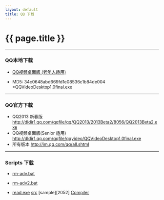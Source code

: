 ```yaml
---
layout: default
title: QQ 下载 
---
```


# {{ page.title }}


-----------------------------------------------

### QQ本地下载


- [QQ视频桌面版 (老年人适用)][202]
- MD5: 34c0648abd669fd1e08536c1b84de004 *QQVideoDesktop1.0final.exe

  [202]: ./QQVideoDesktop1.0final.exe    "QQVideoDesktop1.0final.exe"


-----------------------------------------------
### QQ官方下载

- QQ2013 新春版 <http://dldir1.qq.com/qqfile/qq/QQ2013/2013Beta2/8056/QQ2013Beta2.exe>
- QQ视频桌面版(Senior 适用) <http://dldir1.qq.com/qqfile/qqvideo/QQVideoDesktop1.0final.exe>
- 所有版本 <http://im.qq.com/qq/all.shtml>

-----------------------------------------------
### Scripts 下载

- [rm-adv.bat][203]

  [203]: /Downloads/QQ/rm-adv.bat    "rm-adv.bat"
  
    
- [rm-adv2.bat][204]

  [204]: /Downloads/QQ/rm-adv2.bat    "rm-adv2.bat"

- [read.exe][205]  [src][2051] [sample][2052]  [Compiler][501]

  [205]: /Downloads/QQ/read.exe    "read.exe"
  [2051]: /Downloads/QQ/read.c    "read.c"
  [2051]: /Downloads/QQ/read-sample.bat   "read-sample.bat"
  [501]: http://www.tinycc.org/    "tinycc"